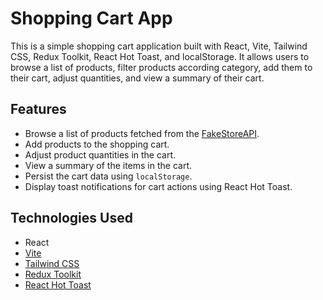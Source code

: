 # Shopping Cart App

This is a simple shopping cart application built with React, Vite, Tailwind CSS, Redux Toolkit, React Hot Toast, and localStorage. It allows users to browse a list of products, filter products according category, add them to their cart, adjust quantities, and view a summary of their cart.

## Features

- Browse a list of products fetched from the [FakeStoreAPI](https://fakestoreapi.com/).
- Add products to the shopping cart.
- Adjust product quantities in the cart.
- View a summary of the items in the cart.
- Persist the cart data using `localStorage`.
- Display toast notifications for cart actions using React Hot Toast.

## Technologies Used

- React
- [Vite](https://vitejs.dev/)
- [Tailwind CSS](https://tailwindcss.com/)
- [Redux Toolkit](https://redux-toolkit.js.org/)
- [React Hot Toast](https://react-hot-toast.com/)



